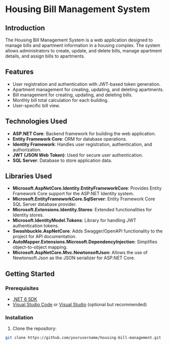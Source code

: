 # Housing Bill Management System

## Introduction

The Housing Bill Management System is a web application designed to manage bills and apartment information in a housing complex. The system allows administrators to create, update, and delete bills, manage apartment details, and assign bills to apartments.

## Features

- User registration and authentication with JWT-based token generation.
- Apartment management for creating, updating, and deleting apartments.
- Bill management for creating, updating, and deleting bills.
- Monthly bill total calculation for each building.
- User-specific bill view.

## Technologies Used

- **ASP.NET Core**: Backend framework for building the web application.
- **Entity Framework Core**: ORM for database operations.
- **Identity Framework**: Handles user registration, authentication, and authorization.
- **JWT (JSON Web Token)**: Used for secure user authentication.
- **SQL Server**: Database to store application data.

## Libraries Used

- **Microsoft.AspNetCore.Identity.EntityFrameworkCore**: Provides Entity Framework Core support for the ASP.NET Identity system.
- **Microsoft.EntityFrameworkCore.SqlServer**: Entity Framework Core SQL Server database provider.
- **Microsoft.Extensions.Identity.Stores**: Extended functionalities for Identity stores.
- **Microsoft.IdentityModel.Tokens**: Library for handling JWT authentication tokens.
- **Swashbuckle.AspNetCore**: Adds Swagger/OpenAPI functionality to the project for API documentation.
- **AutoMapper.Extensions.Microsoft.DependencyInjection**: Simplifies object-to-object mapping.
- **Microsoft.AspNetCore.Mvc.NewtonsoftJson**: Allows the use of Newtonsoft.Json as the JSON serializer for ASP.NET Core.

## Getting Started

### Prerequisites

- [.NET 6 SDK](https://dotnet.microsoft.com/download/dotnet/6.0)
- [Visual Studio Code](https://code.visualstudio.com/) or [Visual Studio](https://visualstudio.microsoft.com/) (optional but recommended)

### Installation

1. Clone the repository:

```bash
git clone https://github.com/yourusername/housing-bill-management.git
